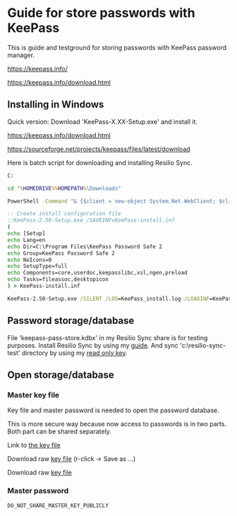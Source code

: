 
# Guide for store passwords with KeePass
This is guide and testground for storing passwords with KeePass password manager.

  https://keepass.info/

  https://keepass.info/download.html


## Installing in Windows

Quick version:
Download 'KeePass-X.XX-Setup.exe' and install it.

  https://keepass.info/download.html

  https://sourceforge.net/projects/keepass/files/latest/download


Here is batch script for downloading and installing Resilio Sync.

```bat
C:

cd "%HOMEDRIVE%%HOMEPATH%\Downloads"

PowerShell -Command "& {$client = new-object System.Net.WebClient; $client.DownloadFile('https://downloads.sourceforge.net/project/keepass/KeePass%202.x/2.50/KeePass-2.50-Setup.exe','.\KeePass-2.50-Setup.exe')}"

:: Create install configuration file
::KeePass-2.50-Setup.exe /SAVEINF=KeePass-install.inf
(
echo [Setup]
echo Lang=en
echo Dir=C:\Program Files\KeePass Password Safe 2
echo Group=KeePass Password Safe 2
echo NoIcons=0
echo SetupType=full
echo Components=core,userdoc,keepasslibc,xsl,ngen,preload
echo Tasks=fileassoc,desktopicon
) > KeePass-install.inf

KeePass-2.50-Setup.exe /SILENT /LOG=KeePass_install.log /LOADINF=KeePass-install.inf
```

## Password storage/database

File 'keepass-pass-store.kdbx' in my Resilio Sync share is for testing purposes.
Install Resilio Sync by using my [guide](https://github.com/lordmikefin/resilio-sync-guide).
And sync 'c:\resilio-sync-test' directory by using my [read only key](https://github.com/lordmikefin/resilio-sync-guide/blob/main/sync/with-key.md).


## Open storage/database

### Master key file

Key file and master password is needed to open the password database.

This is more secure way because now access to passwords is in two parts.
Both part can be shared separately.

Link to [the key file](./keepass-pass-store.keyx)

Download raw [key file](https://raw.githubusercontent.com/lordmikefin/keepass-guide/main/keepass-pass-store.keyx)
 (r-click -> Save as ...)

Download raw 
<a href="./keepass-pass-store.keyx" download="mytextdocument">key file</a>


### Master password
```
DO_NOT_SHARE_MASTER_KEY_PUBLICLY
```


